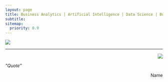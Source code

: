 ```yaml
---
layout: page
title: Business Analytics | Artificial Intelligence | Data Science | Business Consulting
subtitle:
sitemap:
  priority: 0.9
---
```


<img src="{{ '/assets/img/alexey.jpeg' | prepend: site.baseurl }}" id="about-img">

<hr>

<p style="text-align: right; ">
    <img src="{{ '/assets/img/alexey_face.jpeg' | prepend: site.baseurl }}" id="about-img">
</p>

<p>
    <i>
        "Quote"
    </i>
</p>

<p>
    <span style="float: right; ">
        Name
    </span>
</p>
<br><br><br>
